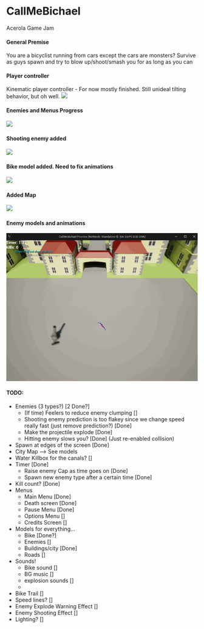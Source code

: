 # CallMeBichael
 Acerola Game Jam

#### General Premise
You are a bicyclist running from cars except the cars are monsters?
Survive as guys spawn and try to blow up/shoot/smash you for as long as you can


#### Player controller
Kinematic player controller - For now mostly finished. Still unideal tilting behavior, but oh well.
![](https://github.com/nschwei/CallMeBichael/blob/main/PC_Clip.gif)

#### Enemies and Menus Progress
![](https://github.com/nschwei/CallMeBichael/blob/main/EnemiesAndMenu.gif)

#### Shooting enemy added
![](https://github.com/nschwei/CallMeBichael/blob/main/ShootingEnemy.gif)

#### Bike model added. Need to fix animations
![](https://github.com/nschwei/CallMeBichael/blob/main/BikeNewAnim.gif)

#### Added Map
![](https://github.com/nschwei/CallMeBichael/blob/main/MapDone.gif)

#### Enemy models and animations
![](https://github.com/nschwei/CallMeBichael/blob/main/EnemyExample.gif)

#### TODO:
- Enemies (3 types?) [2 Done?]
     - (If time) Feelers to reduce enemy clumping []
     - Shooting enemy prediction is too flakey since we change speed really fast (just remove prediction?) [Done]
     - Make the projectile explode [Done]
     - Hitting enemy slows you? [Done] (Just re-enabled collision)
- Spawn at edges of the screen [Done]
- City Map --> See models
- Water Killbox for the canals? []
- Timer [Done]
     - Raise enemy Cap as time goes on [Done]
     - Spawn new enemy type after a certain time [Done]
- Kill count? [Done]
- Menus
     - Main Menu [Done]
     - Death screen [Done]
     - Pause Menu [Done]
     - Options Menu []
     - Credits Screen []
- Models for everything...
     - Bike [Done?]
     - Enemies []
     - Buildings/city [Done]
     - Roads []
- Sounds!
     - Bike sound []
     - BG music []
     - explosion sounds []
     -  
- Bike Trail []
- Speed lines? []
- Enemy Explode Warning Effect []
- Enemy Shooting Effect []
- Lighting? []
